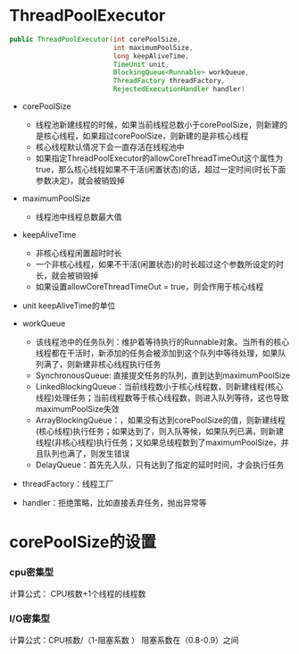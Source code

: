 # ThreadPoolExecutor

```java
public ThreadPoolExecutor(int corePoolSize,
                          int maximumPoolSize,
                          long keepAliveTime,
                          TimeUnit unit,
                          BlockingQueue<Runnable> workQueue,
                          ThreadFactory threadFactory,
                          RejectedExecutionHandler handler)

```
- corePoolSize  
    - 线程池新建线程的时候，如果当前线程总数小于corePoolSize，则新建的是核心线程，如果超过corePoolSize，则新建的是非核心线程
    - 核心线程默认情况下会一直存活在线程池中
    - 如果指定ThreadPoolExecutor的allowCoreThreadTimeOut这个属性为true，那么核心线程如果不干活(闲置状态)的话，超过一定时间(时长下面参数决定)，就会被销毁掉

- maximumPoolSize  
    - 线程池中线程总数最大值

- keepAliveTime
    - 非核心线程闲置超时时长
    - 一个非核心线程，如果不干活(闲置状态)的时长超过这个参数所设定的时长，就会被销毁掉
    - 如果设置allowCoreThreadTimeOut = true，则会作用于核心线程

- unit keepAliveTime的单位

- workQueue  
    - 该线程池中的任务队列：维护着等待执行的Runnable对象。当所有的核心线程都在干活时，新添加的任务会被添加到这个队列中等待处理，如果队列满了，则新建非核心线程执行任务
    - SynchronousQueue: 直接提交任务的队列，直到达到maximumPoolSize
    - LinkedBlockingQueue：当前线程数小于核心线程数，则新建线程(核心线程)处理任务；当前线程数等于核心线程数，则进入队列等待，这也导致maximumPoolSize失效
    - ArrayBlockingQueue：，如果没有达到corePoolSize的值，则新建线程(核心线程)执行任务；如果达到了，则入队等候，如果队列已满，则新建线程(非核心线程)执行任务；又如果总线程数到了maximumPoolSize，并且队列也满了，则发生错误
    - DelayQueue：首先先入队，只有达到了指定的延时时间，才会执行任务

- threadFactory：线程工厂
- handler：拒绝策略，比如直接丢弃任务，抛出异常等


# corePoolSize的设置
### cpu密集型
计算公式： CPU核数+1个线程的线程数

### I/O密集型
计算公式：CPU核数/（1-阻塞系数 ） 阻塞系数在（0.8-0.9）之间